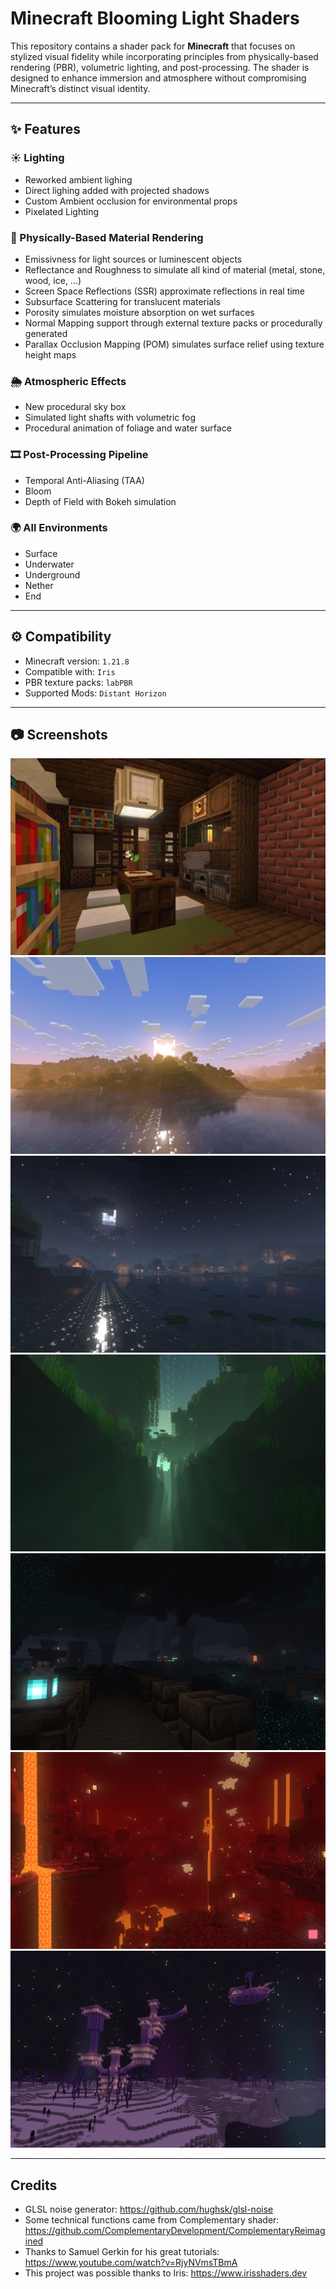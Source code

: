 #  Minecraft Blooming Light Shaders

This repository contains a shader pack for **Minecraft** that focuses on stylized visual fidelity while incorporating principles from physically-based rendering (PBR), volumetric lighting, and post-processing. The shader is designed to enhance immersion and atmosphere without compromising Minecraft’s distinct visual identity.

---

## ✨ Features

### ☀️ Lighting

- Reworked ambient lighing
- Direct lighing added with projected shadows
- Custom Ambient occlusion for environmental props
- Pixelated Lighting

### 🧱 Physically-Based Material Rendering

- Emissivness for light sources or luminescent objects
- Reflectance and Roughness to simulate all kind of material (metal, stone, wood, ice, ...)
- Screen Space Reflections (SSR) approximate reflections in real time
- Subsurface Scattering for translucent materials
- Porosity simulates moisture absorption on wet surfaces
- Normal Mapping support through external texture packs or procedurally generated
- Parallax Occlusion Mapping (POM) simulates surface relief using texture height maps

### 🌦️ Atmospheric Effects

- New procedural sky box
- Simulated light shafts with volumetric fog
- Procedural animation of foliage and water surface

### 🎞️ Post-Processing Pipeline

- Temporal Anti-Aliasing (TAA)
- Bloom
- Depth of Field with Bokeh simulation

### 🌍 All Environments

- Surface
- Underwater
- Underground
- Nether
- End

---

## ⚙️ Compatibility

- Minecraft version: `1.21.8`  
- Compatible with: `Iris`
- PBR texture packs: `labPBR`
- Supported Mods: `Distant Horizon`

---

## 📷 Screenshots

![pbr](images/pbrON_low.png)
![day](images/coverON_low.png)
![night](images/villageON_low.png)
![underwater](images/mangroveON_low.png)
![underground](images/deepdarkON_low.png)
![nether](images/netherredforestON_low.png)
![end](images/endcityON_low.png)

---

## Credits

- GLSL noise generator: https://github.com/hughsk/glsl-noise
- Some technical functions came from Complementary shader: https://github.com/ComplementaryDevelopment/ComplementaryReimagined
- Thanks to Samuel Gerkin for his great tutorials: https://www.youtube.com/watch?v=RjyNVmsTBmA
- This project was possible thanks to Iris: https://www.irisshaders.dev
